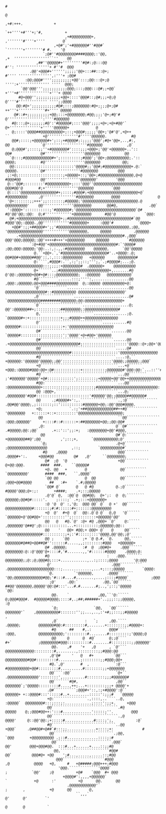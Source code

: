 
                                                                                                                   #                                                   
                                                                                                                   @                                                   
                                                                                                                 ,+#:+++.              +                               
                                                                                                            `++''''+#'''+;'#,          +                               
                               ,+#@@@@@@@@@+,                                                               ,'''''''#''''+''''        @`                               
                          ,+@#';'+#@@@@@@#''#@@#`                                                           `'''''''+''''''''# #.    '@                                
                     `;@#''#@@@@@@@@####@@@@;:'@@,                                                       ,+  ''''''''''''''''``''    @@                                
                  ,##''@@@@@#+'''''''''#@#:;@:::@@                                                      #'': '''''''''''''''+ #''#  @@@                                
               .@@'+@@@#+'''''';;;;;'@@+:::##:::@+;                                                    #'''' ''''''''''''''',:'''+ ;@@#                                
             :@@;@@@#'''';;;;;;;;;+@@':::;@@:::@+;@                                                     '''':+'''''''''''''' ''''  @@@;                                
           `@@'@@@''';;;;;;;;;;;@@@;:::;@@@:::@#;;+@@`                                                  +'''+#''''''''''''''+'''+ @@@@                                 
          #@+@@@'';;;;;;;;;;;+@@+::::'@@@#::;@#;;;+@;@                                                  @''''#''''''''''''' '''';;@@@@                                 
         @@:#@+';;;;;;;;;;;#@#;:::;@@@@@@@:#@+;;;;@+;@#                                                 ++'''+''''''''''''#+'''' @@@@@             `                   
        @#::#+;;;;;;;;;;+@@;:::+@@@@@@@@;#@@;;;;'@+;#@'#                                                 @'''''''''''''''':''''#@@@@@@             '                   
       #@:::;@+;;;;;;;#@':'#@@@@@#;:::'@@@';;;;+@+;+@+#@@'`                                              @+''''''''''''''+'''''@@@@@@+            @                    
       @;::::'@@@@##@@@@@@@@@@+;::;+@@@#;;;;;'@@+;'@#'@',+@++                           ``               +@''''''''''''''#'''''@@@@@@.           #@                    
       @@#;::::;+@@@@@@#+';::;+#@@@@#;:;;;;'@@@';#@+'@@+,..,#:,                          @@              `@'''''''''''''''''''#@@@@@@           ,@`                    
       @;@@@#';::::;;''+#@@@@@@@#'::::;;;+@@@+;'@@'+@@@@@@+..'::                          @@#             @#''''''''''''''''''@@@@@@@           @@                     
      `@:::;#@@@@@@@@@@@@#+';:::::::::;#@@@';'@@+;@@@@@@@@@@;.'::                         @@@@;           #@''''''''''''''''''@@@@@@@          @@;                     
      @@:::::::::::::::::::::::::::'@@@@#;;'@@#;#@@@@@@@@@@@@+.@:`                         @@@@@.         `@#''''''''''''''''#@@@@@@@         @@@                      
     ;:+@;::::::::::::::::::::;+@@@@@+::;'@@+;#@@@@@@@@@@@@@@@,@+@                         #@@@#@@         @@''''''''''''''''@@@@@@@'        '@@@                      
     @::'@@#;::::::::'#@@@@@@@@@@+;:::'@@@''@@@@@@@@@@@@@@@@@@@@@@                          @@@#@@'@       #;+'''''''''''''''@@@@@@@        `@@@                       
     @::::'@@@@@@@@@@@@@@@@#+;::::;#@@@#;+@@@@@@@@@@@@@@@@@@@@@@+@`                         #@@@@@@@@@     ,@'''''''''''''''#@@@@@@@        @@@@                 @     
     '@+:::::::;;+++';;:::::::;#@@@@@;'@@@@@@@@@@@@@@@@@@@@@@@@@.@                           @@@@@@@@@@'    @@''''''''''''''@@@@@@@@       @@#@,              .@@`     
     ':@@@@+':::::::::::;'#@@@@@@#;'@@@@@@@@@@@@@@@@@@@@@@@@@@@`@#                           #@'@@'@@;:@@:  @;#''''''''''''+@@@@@@@@      #@@'@             `@@@:      
      @#;+@@@@@@@@@@@@@@@@@@@+;;#@@@@@@@@@@@@@@@@@@@@@@@@@@@@#`@@                             #@@@'@@;:@@@@.,@@''''''''''''#@@@@@@@+     :@@@'#           `@@@@+       
       +@@#':;;+##@@@#+';;'#@@@@@@@@@@@@@@@@@@@@@@@@@@@@@@@@,;@@,                             '@@@@@@@@@@@@@@@@''''''''''''@@@@@@@@,     @@@@@          .@@@@@@        
         .+@@@@@@@@@@@@@@@@@@@@@@@@@@@@@@@@@@@@@@@@@@@@@@#.,@@@`                               @@@'@@@;@@@@@;:@@'++++#+++'+@@@@@@@@     @@@@@@        `#@@@@@@         
               `:@+#@@'+@@@@@@@@@@@@@@@@@@@@@@@@@@@@@@#:`'@@@@#                                ;@@;@@@:@@@@@;'@@:..:,:.,,:#@@@@@@@@    @@@@@@,      `@@'@@@@@          
                 @.``+@@+.`,'#@@@@@@@@@@@@@@@@@@@@#'..+@@@@:.@;                                 @@#@@#+@@@@@##@@'::,:,::::@@@@@@@@@   +@@@@@@      @@@@@@@@#           
                 @:````,#@@@#:.``,:;';;::;''';,`.;#@@@@#;...;@.                                 :@@@@@@@@@@@@@@@@:::;;;;:+@@@@@@@@#  .@@@@@@+    @@@@@@@@@@            
                 @+``````..;#@@@@@@@@@@@@@@@@@@@@@@+,.......#@                                   @'@@:;@@@@@@+@@#+@#:::;@@@@@@@@@@;  :@@@@@@   @@@@@@@@@@@`            
                 #@`````````......:::;'''':,................@@                                   ,@@@:;@@@@@@;@@+@@@####@@@@@@@@@@  @;:@@@@@ @@@@@@@@@@+@:             
                 '@`````````````............................@@                                    @@@@@@@@@@@@@@@@@@#::#@@@@@@@@@@ @@@@@@@@@@@@@@@@@@@@@'              
                 ,@````````````````.........................@#                                    `@@@@@@@@@@@@@@@#########@@@@@@@;@@:@@@@@@@@@@@@@@@@@+               
                 `@````````````````````.....................@;                                     @@':@@@@@@##+;:::::::::::##@@@@@@@;:@@@@@@@@@@@@@@@#                
                  @,````````````````````````...............;@.                                     `@@@@@@#+:+::::::::::::::+;;;#@@@@++@@@@@@@@@@@@@@@                 
                  @'````````````````````````````...........#@                                       @@@@@@#:::::::::::::::::::+:'@@@@@@@@@@@@@@@@@@@@                  
                  @#````````````````````````````````.......@@                                       `@@@@@#:::::::::::::::::::':'@@@@'+@+#@@+'@@@@@@                   
                  @#`````````````````````````````````......@@            .+@@@@@@@@@@@@@@@@@@@@@@@@@@@@@@@#;::::::::::::::::::::'@@@@::@+;@@+'@@@@@                    
                  @@``````````````````````````````````.....@#                +@@@@@@@@@@@@@@@@@@@@@@@@@@@@#:::::::::::::::::::::'@@@@@@@@@@@@@@@@@                     
                  #@``````````````````````````````````....:@,``                 +@@@@@@:'@@@@@@'@@@@@;;@@'::::::::::::::::::::::'@@@@;;@@@@@;;@@@`                     
                  +@```````````````````````````````````...+@``````                 +@@@;:@@@@@#@@@:@@+:@#::::::::::::+::::::::::;@@@@@@@#'@@@:@@:`...::''##@@@@@@@@+   
                  #@```````````````````````````````````...@@````````                  ;'#@@@@@@'@@@@@'+@#::::::::::::';::::::::;+@@@@@+@@'@@++@@@@@@@@@@@@@@@@@@@      
                  #@@:`````````````````````````````````...@@``````````                   :@@@@@@@@@@@@@@@+:::::::::::;:::::::::::;#@@@@@@#@@@@@@@@@@@@@@@@@@@@:        
                  @@ :@@@+,````````````````````````````...@;```````````                     ,@@@@@@@@'#@@#::::::::::::::::::::::::'#@@@@@'@@;;@@@@@##@@@@@@#           
                  @@     .;#@@@@#+':,.`````````````````.,:@``````````````                      .@@#@@'@@@@;,;:::::::;::'::::::::::#@@@@@@+@@;:@@'@@@#@@@@.             
                  +@;            `.:;'+##@@@@@@@@@@@@##++#@``````````````                        '@@@@@@@@   +::::::+::+:::::::::'@@@@@@@@@@@@@@@@@@@@;                
                   @@                                  ``@@```````````````                    :@@@;@@@@@@'     +::::#::#::::::+:##@@@@@@@+@@;;@@:@@#                   
                   ,@:                                @``@#``````````````                  .#@@@@@;@@:;@@`      .+::'::';;:+;   :@@@@@@@@+@@'#@@@,                     
                    @@                                @#`@:````````````                  +@@@@@@@@##@';@@         ,';::;+,      `@@@@@@@@@@@;@'                        
                    `@;                               .@+@````````````                ;@@@@@@@@@@@@@@@@@@           ,::;        `@@@@@@@@@@#`                          
                     #@    ,@@@@                       @@@```````````              .@@@@#+':.     +@@@#@@         @#   ,@'     ``@@@@@@@@;                             
                      @#  ;@  '@                       +@@```````````                            @+@@:@@@.       ####  ###.    ``@@@@@#                                
                      +@. @@   +        @               @@``````````                           `@@@@@@@@@'       ####  ###,   ``,@@@@`                                 
                      `@@ @@            @  @@           @@``````````                          ;@@@+@@#@@@@        ##   :#+    `.#;@@@@@                                
                      `@@# @`       @   @ #@          @.;@`````````                          #@@@@'@@@;@+:;:       +####;    .+;::;@@@@@                               
                      .@'@` @,  :@@`@  @@#@@;  @+';:  @  @;````````                         @@@@@@;@@#@#:::::'.    ;::::;` .+;:::+@@@@@@@+                             
                      :@ '@  @' :,'@;  @@@ @@` @`  @ +'  @@```````                         @@@@@@@@@@@@#:::::::;#:#::::::#+:::::::@@@@@@@@@                            
                      +@  @'  #+@  @`  @@:.@`@ @`  @,@   '@``````                        `@@@@@@+@'@@#@@+'::::::::::'';:::::::::::+@@@@@@'@@'                          
                      @@   @   #@.`@' :@+ #@ ,@@@+ `@'    @:`````                       ,@@@@@@@'@##@';@::::::::::::...+::::::::::;@@@@@@;@@::                         
                      @@    '   @@+ #@@;+ @@@+ @`   @     @@`````                      '@@@@@@@@@@@@@@@#::::::::::;+;:'#:::::::::'@@@@,@@'@@;;@'                       
                      @@ ;    `@@      ;+ `@ @.#, `@.     @@,`````                    @@@@@@@#@##@+@@##@#''::::::#.....,,;::::::::#@@@   +@@@@@@+                      
                      @# .@@@@@;       :#  @  ;@@#@+    .@@@``````                   @@@@@@@@:@::@'@@@'@+::::#,'#.......,,'#::::::#@@@@    .@@@@;@:                    
                      #@                          :   .@@@.```````                  @@@@@@@@;;@:;@;@@@#@;:::+............,..:;::::;@@@@       '@:@@@                   
                       @'                           .@@@``````````                .@@@@@@@@@@@@@@@@@@@@@:::;.............,...+;:::;@@@@@        `@@@@:                 
                       `@.         `'@@@@@@,      .@@@@```````                   '@@;@@@@@@@@@@@@@#@@;'#:::#....#........,....;:::;#@@@@`          ;@@@                
                        ;@'     .@@:`           .@@,`@@``````                   ##@@'@@@@@@@,@@@@@'@@:@#:::'...#.#.......#;..,';::;'@@@@@            `@@:              
                         @@.    `             ,@@,``'@:`````                   @;@@@#@@@#.  #@@@@@#@@@@;::::#,.;##;######+'..;;;::;;@@@@@,              :@             
                         `@;                `@@,   `@@``````                  @@@@@@@'`    ,@@@@@@@@@@#:::::::'';;...,..,:'+#;;:::;;#@@@@@                 ,           
                         ,@`            :   `;     ,@@.````                 .@@@@@;        @@@@@@@#@@:#:::::::::#,.......+::::::::;;#@@@@+:                            
                         #@      ##    #,.:        @@@#````                :@@@,          @@@@@@@@@@@;':::::::::#........#:::::::::;'@@@@;@                            
                         @@     @      @  #@`      @;;@````               #+`            ;@@@@@@@@#@@@::::::::::#........#:::::::::;;@@@@@@'                           
                         @@.    ,#    '+   ,@      , `@'```                              @@@@@@@@@@@@@:::::::::#,........,:::::::::;;#@@@:@@                           
                        ,@'@#     '   @   #+         `@@```                             @@@@@@@@@@#@@#:::::::::#..........;::::::::;;#@@@;@@+                          
                        #@.`,@'       #  ,           `:@```                            #@@@@@@@@@@+@@#:::::::::#..........#::::::::;;+@@@@@@@                          
                        @@````:@@`                    `@+``                           .@@@@@@@@@@@@@@'::::::::',..........#::::::::;;;#@@@@@@#                         
                        @@```````#@#,                 ,@@``                           @@@@@@@`;'@@@@@:::::::::#....,++;...+::::::::;;;+ @@@@'+                         
                       .@#``````````;@@@#+'::,:;+#@@@@':@``                          @@@@@@+ +::@@@@#:::':::::#..+.........:::::':;;;#   `@@@@@                        
                       +@:```````````````.,::::,..````..@,                          :@@@@@`  @@@@@@@@#:::;:::;:............;::::':;;+.     +@@@                        
                       @@``````````````````````````````.#@                          @@@@@    @;;@@@#@@++:':::#.............':::::;''.        @@@                       
                       @@``````````````````````````````.,@                         @@@@'     @::@@'@@:;+:::::#.............#::::;';,          :@`                      
                       #@`````````````````````````````..@@                        +@@@`     .@##@@#+@##`#:::;;.............+::::;+:             #                      
                        @@```````````````````````````.;@@,                       `@@@       +@@@@@@@@@@ .;::#..............::::;:#                                     
                         @@`````````````````````````.@@@`                        @@'        @@@+@@@#@@.  :::#...+......+....::;;#@                                     
                          @@,``````````````````````#@@#                         @@`         @@@#@+ +@@    ';#...,.....,.....::;#@@                                     
                           @@@```````````````````#@@@                          ,@           @@@@   +@,     #   +@#####;@@@+++;#@@@                                     
                            '@@@.`````````````'@@@@`                           ;           `@@'    ;@          +@#    `@@@  #+ @@@                                     
                              +@@@@#':,,,,+@@@@@@`                            `            +@      :'          +@      @@.      @@                                     
                                .@@@@@@@@@@@@'`                                            ;       ,           +@      @@        @,                                    
                                    ``,,,`                                                                     @'      @'        `'                                    
                                                                                                               @       @          `                                    
                                                                                      